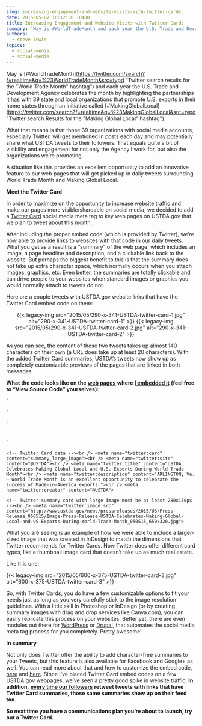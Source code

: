 ```yaml
---
slug: increasing-engagement-and-website-visits-with-twitter-cards
date: 2015-05-07 16:12:30 -0400
title: Increasing Engagement and Website Visits with Twitter Cards
summary: 'May is #WorldTradeMonth and each year the U.S. Trade and Development Agency celebrates the month by highlighting the partnerships it has with 39 state and local organizations that promote U.S. exports in their home states through an initiative called #MakingGlobalLocal. What that means is that those 39 organizations with social media accounts, especially Twitter, will'
authors:
  - steve-lewis
topics:
  - social-media
  - social-media
---
```


May is [#WorldTradeMonth](https://twitter.com/search?f=realtime&q=%23WorldTradeMonth&src=typd "Twitter search results for the "World Trade Month" hashtag") and each year the U.S. Trade and Development Agency celebrates the month by highlighting the partnerships it has with 39 state and local organizations that promote U.S. exports in their home states through an initiative called [#MakingGlobalLocal](https://twitter.com/search?f=realtime&q=%23MakingGlobalLocal&src=typd "Twitter search Results for the "Making Global Local" hashtag").

What that means is that those 39 organizations with social media accounts, especially Twitter, will get mentioned in posts each day and may potentially share what USTDA tweets to their followers.  That equals quite a bit of visibility and engagement for not only the Agency I work for, but also the organizations we’re promoting.

A situation like this provides an excellent opportunity to add an innovative feature to our web pages that will get picked up in daily tweets surrounding World Trade Month and Making Global Local.

**Meet the Twitter Card**

In order to maximize on the opportunity to increase website traffic and make our pages more visible/shareable on social media, we decided to add a [Twitter Card](https://dev.twitter.com/cards/overview) social media meta tag to key web pages on USTDA.gov that we plan to tweet about this month.

After including the proper embed code (which is provided by Twitter), we’re now able to provide links to websites with that code in our daily tweets. What you get as a result is a “summary” of the web page, which includes an image, a page headline and description, and a clickable link back to the website.  But perhaps the biggest benefit to this is that the summary does not take up extra character space, which normally occurs when you attach images, graphics, etc. Even better, the summaries are totally clickable and can drive people to your websites when standard images or graphics you would normally attach to tweets do not.

Here are a couple tweets with USTDA.gov website links that have the Twitter Card embed code on them:

<p align="center">
  {{< legacy-img src="2015/05/290-x-341-USTDA-twitter-card-1.jpg" alt="290-x-341-USTDA-twitter-card-1" >}} {{< legacy-img src="2015/05/290-x-341-USTDA-twitter-card-2.jpg" alt="290-x-341-USTDA-twitter-card-2" >}}
</p>

As you can see, the content of these two tweets takes up almost 140 characters on their own (a URL does take up at least 20 characters). With the added Twitter Card summaries, USTDA’s tweets now show up as completely customizable previews of the pages that are linked in both messages.

**What the code looks like on the** [**web pages**](http://www.ustda.gov/news/pressreleases/2015/US/Press-Release_050515/Press-Release-USTDA-Celebrates-Making-Global-Local-and-US-Exports-During-World-Trade-Month_050515.asp) **where** [**I embedded it**](http://www.ustda.gov/makinggloballocal/) **(feel free to “View Source Code” yourselves):**

`<!-- Update your html tag to include the itemscope and itemtype attributes. --><br />
<html itemscope itemtype="http://schema.org/Article">`

`<!-- Place this data between the <head> tags of your website --><br />
<title>Page Title. Maximum length 60-70 characters</title><br />
<meta name="description" content="Page description. No longer than 155 characters." />`

`<!-- Twitter Card data --><br />
<meta name="twitter:card" content="summary_large_image"><br />
<meta name="twitter:site" content="@USTDA"><br />
<meta name="twitter:title" content="USTDA Celebrates Making Global Local and U.S. Exports During World Trade Month"><br />
<meta name="twitter:description" content="ARLINGTON, Va. – World Trade Month is an excellent opportunity to celebrate the success of Made-in-America exports."><br />
<meta name="twitter:creator" content="@USTDA">`

`<!-- Twitter summary card with large image must be at least 280x150px --><br />
<meta name="twitter:image:src" content="http://www.ustda.gov/news/pressreleases/2015/US/Press-Release_050515/Image-Press-Release-USTDA-Celebrates-Making-Global-Local-and-US-Exports-During-World-Trade-Month_050515_650x320.jpg">`

What you are seeing is an example of how we were able to include a larger-sized image that was created in InDesign to match the dimensions that Twitter recommends for Twitter Cards. Now Twitter does offer different card types, like a thumbnail image card that doesn’t take up as much real estate.

Like this one:

{{< legacy-img src="2015/05/600-x-375-USTDA-twitter-card-3.jpg" alt="600-x-375-USTDA-twitter-card-3" >}}

So, with Twitter Cards, you do have a few customizable options to fit your needs just as long as you very carefully stick to the image resolution guidelines. With a little skill in Photoshop or InDesign (or by creating summary images with drag and drop services like Canva.com), you can easily replicate this process on your websites. Better yet, there are even modules out there for [WordPress](https://wordpress.org/plugins/wp-social-media-meta-tag/) or [Drupal,](https://www.drupal.org/project/metatag) that automates the social media meta tag process for you completely. Pretty awesome!

**In summary**

Not only does Twitter offer the ability to add character-free summaries to your Tweets, but this feature is also available for Facebook and Google+ as well. You can read more about that and how to customize the embed code, [here](https://moz.com/blog/meta-data-templates-123) and [here](https://dev.twitter.com/cards/overview). Since I’ve placed Twitter Card embed codes on a few USTDA.gov webpages, we’ve seen a pretty good spike in website traffic. **In addition,** [**every time our followers**](https://twitter.com/NorCal_WTC/status/593933628163301376) **retweet tweets with links that have Twitter Card summaries, those same summaries show up on their feed too.**

**So next time you have a communications plan you’re about to launch, try out a Twitter Card.**